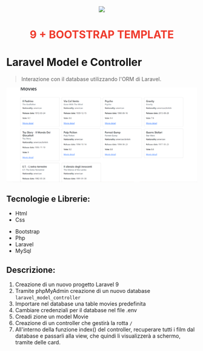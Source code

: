 <div align="center"><a href="https://laravel.com" target="_blank"><img src="https://raw.githubusercontent.com/laravel/art/master/logo-lockup/5%20SVG/2%20CMYK/1%20Full%20Color/laravel-logolockup-cmyk-red.svg" width="400"></a>
<h1><strong style="color: #EF3B2D;">9 + BOOTSTRAP TEMPLATE</strong></h1></div>

# Laravel Model e Controller

> Interazione con il database utilizzando l'ORM di Laravel.

![Screenshot](./public/img/Screenshot_1.png)

## Tecnologie e Librerie:

-   Html
-   Css
<!-- - Sass  -->
-   Bootstrap
-   Php
-   Laravel
-   MySql

## Descrizione:

1.  Creazione di un nuovo progetto Laravel 9
2.  Tramite phpMyAdmin creazione di un nuovo database `laravel_model_controller`
3.  Importare nel database una table movies predefinita
4.  Cambiare credenziali per il database nel file .env
5.  Creadi zione un model Movie
6.  Creazione di un controller che gestirà la rotta `/`
7.  All'interno della funzione index() del controller, recuperare tutti i film dal database e passarli alla view, che quindi li visualizzerà a schermo, tramite delle card.

<!-- BONUS:
Stilare il layout nei dettagli con Sass -->
